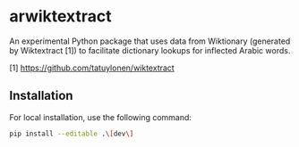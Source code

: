 # arwiktextract

An experimental Python package that uses data from Wiktionary (generated by 
Wiktextract [1]) to facilitate dictionary lookups for inflected Arabic
words.

[1] https://github.com/tatuylonen/wiktextract


## Installation

For local installation, use the following command:

```bash
pip install --editable .\[dev\]
```
